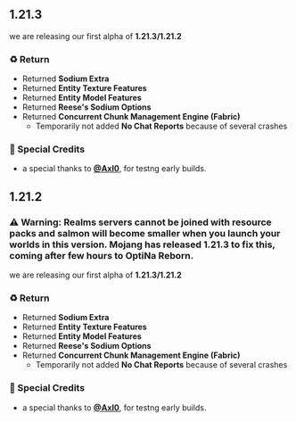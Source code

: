 
## 1.21.3
we are releasing our first alpha of **1.21.3/1.21.2**

### ♻️ Return
- Returned **Sodium Extra**
- Returned **Entity Texture Features**
- Returned **Entity Model Features**
- Returned **Reese's Sodium Options**
- Returned **Concurrent Chunk Management Engine (Fabric)**
  - Temporarily not added **No Chat Reports** because of several crashes

### 🌸 Special Credits
- a special thanks to **[@AxI0](https://modrinth.com/user/Axl0)**, for testng early builds.

## 1.21.2
### ⚠️ Warning: Realms servers cannot be joined with resource packs and salmon will become smaller when you launch your worlds in this version. Mojang has released 1.21.3 to fix this, coming after few hours to OptiNa Reborn.
we are releasing our first alpha of **1.21.3/1.21.2**

### ♻️ Return
- Returned **Sodium Extra**
- Returned **Entity Texture Features**
- Returned **Entity Model Features**
- Returned **Reese's Sodium Options**
- Returned **Concurrent Chunk Management Engine (Fabric)**
  - Temporarily not added **No Chat Reports** because of several crashes

### 🌸 Special Credits
- a special thanks to **[@AxI0](https://modrinth.com/user/Axl0)**, for testng early builds.
